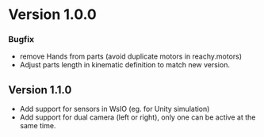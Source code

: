 # Version 1.0.0

### Bugfix

* remove Hands from parts (avoid duplicate motors in reachy.motors)
* Adjust parts length in kinematic definition to match new version.

## Version 1.1.0

* Add support for sensors in WsIO (eg. for Unity simulation)
* Add support for dual camera (left or right), only one can be active at the same time.
